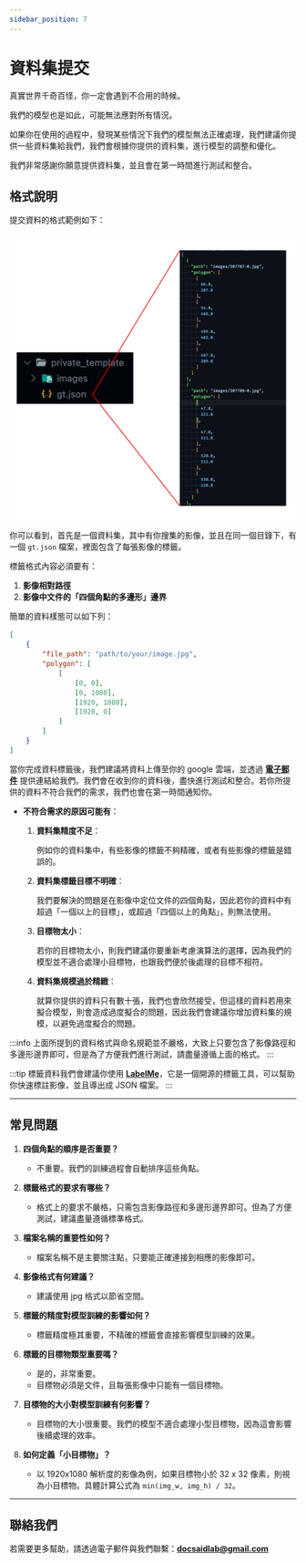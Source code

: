 ```yaml
---
sidebar_position: 7
---
```


# 資料集提交

真實世界千奇百怪，你一定會遇到不合用的時候。

我們的模型也是如此，可能無法應對所有情況。

如果你在使用的過程中，發現某些情況下我們的模型無法正確處理，我們建議你提供一些資料集給我們，我們會根據你提供的資料集，進行模型的調整和優化。

我們非常感謝你願意提供資料集，並且會在第一時間進行測試和整合。

## 格式說明

提交資料的格式範例如下：

![資料集範例](./resources/example_dataset.jpg)

你可以看到，首先是一個資料集，其中有你搜集的影像，並且在同一個目錄下，有一個 `gt.json` 檔案，裡面包含了每張影像的標籤。

標籤格式內容必須要有：

1. **影像相對路徑**
2. **影像中文件的「四個角點的多邊形」邊界**

簡單的資料樣態可以如下列：

```json
[
    {
        "file_path": "path/to/your/image.jpg",
        "polygon": [
            [
                [0, 0],
                [0, 1080],
                [1920, 1080],
                [1920, 0]
            ]
        ]
    }
]
```

當你完成資料標籤後，我們建議將資料上傳至你的 google 雲端，並透過 [**電子郵件**](#聯絡我們) 提供連結給我們。我們會在收到你的資料後，盡快進行測試和整合。若你所提供的資料不符合我們的需求，我們也會在第一時間通知你。

- **不符合需求的原因可能有**：
   1. **資料集精度不足**：

      例如你的資料集中，有些影像的標籤不夠精確，或者有些影像的標籤是錯誤的。

   2. **資料集標籤目標不明確**：

      我們要解決的問題是在影像中定位文件的四個角點，因此若你的資料中有超過「一個以上的目標」，或超過「四個以上的角點」，則無法使用。
   3. **目標物太小**：

      若你的目標物太小，則我們建議你要重新考慮演算法的選擇，因為我們的模型並不適合處理小目標物，也跟我們便於後處理的目標不相符。

   4. **資料集規模過於精緻**：

      就算你提供的資料只有數十張，我們也會欣然接受，但這樣的資料若用來擬合模型，則會造成過度擬合的問題，因此我們會建議你增加資料集的規模，以避免過度擬合的問題。


:::info
上面所提到的資料格式與命名規範並不嚴格，大致上只要包含了影像路徑和多邊形邊界即可，但是為了方便我們進行測試，請盡量遵循上面的格式。
:::

:::tip
標籤資料我們會建議你使用 [**LabelMe**](https://github.com/labelmeai/labelme)，它是一個開源的標籤工具，可以幫助你快速標註影像，並且導出成 JSON 檔案。
:::

---

## 常見問題

1. **四個角點的順序是否重要？**
   - 不重要。我們的訓練過程會自動排序這些角點。

2. **標籤格式的要求有哪些？**
   - 格式上的要求不嚴格，只需包含影像路徑和多邊形邊界即可。但為了方便測試，建議盡量遵循標準格式。

3. **檔案名稱的重要性如何？**
   - 檔案名稱不是主要關注點，只要能正確連接到相應的影像即可。

4. **影像格式有何建議？**
   - 建議使用 jpg 格式以節省空間。

5. **標籤的精度對模型訓練的影響如何？**
   - 標籤精度極其重要，不精確的標籤會直接影響模型訓練的效果。

6. **標籤的目標物類型重要嗎？**
   - 是的，非常重要。
   - 目標物必須是文件，且每張影像中只能有一個目標物。

7. **目標物的大小對模型訓練有何影響？**
   - 目標物的大小很重要。我們的模型不適合處理小型目標物，因為這會影響後續處理的效率。

8. **如何定義「小目標物」？**
   - 以 1920x1080 解析度的影像為例，如果目標物小於 32 x 32 像素，則視為小目標物。具體計算公式為 `min(img_w, img_h) / 32`。

---

## 聯絡我們

若需要更多幫助，請透過電子郵件與我們聯繫：**docsaidlab@gmail.com**